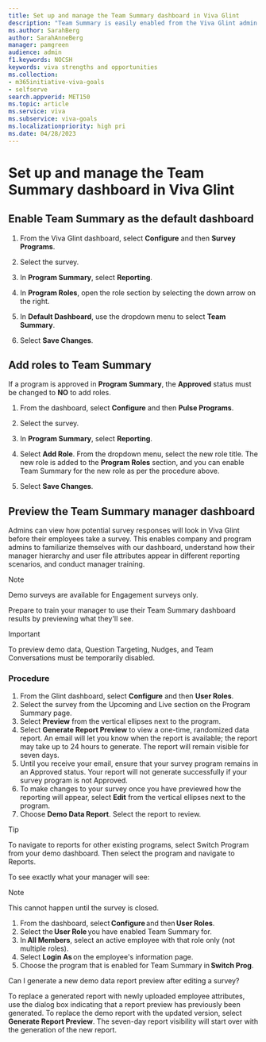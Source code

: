 ```yaml
---
title: Set up and manage the Team Summary dashboard in Viva Glint
description: "Team Summary is easily enabled from the Viva Glint admin dashboard, allowing program roles permissions to relevant reports."
ms.author: SarahBerg
author: SarahAnneBerg
manager: pamgreen
audience: admin
f1.keywords: NOCSH
keywords: viva strengths and opportunities
ms.collection:  
- m365initiative-viva-goals
- selfserve 
search.appverid: MET150 
ms.topic: article
ms.service: viva
ms.subservice: viva-goals
ms.localizationpriority: high pri
ms.date: 04/28/2023
---
```


# Set up and manage the Team Summary dashboard in Viva Glint

## Enable Team Summary as the default dashboard

1. From the Viva Glint dashboard, select **Configure** and then **Survey Programs**.  

1. Select the survey.  

1. In **Program Summary**, select **Reporting**. 

1. In **Program Roles**, open the role section by selecting the down arrow on the right.

1. In **Default Dashboard**, use the dropdown menu to select **Team Summary**.  

1. Select **Save Changes**. 

## Add roles to Team Summary 

If a program is approved in **Program Summary**, the **Approved** status must be changed to **NO** to add roles. 

1. From the dashboard, select **Configure** and then **Pulse Programs**.  

1. Select the survey.  

1. In **Program Summary**, select **Reporting**.  

1. Select **Add Role**. From the dropdown menu, select the new role title. The new role is added to the **Program Roles** section, and you can enable Team Summary for the new role as per the procedure above.  

1. Select **Save Changes**. 

## Preview the Team Summary manager dashboard  

Admins can view how potential survey responses will look in Viva Glint before their employees take a survey. This enables company and program admins to familiarize themselves with our dashboard, understand how their manager hierarchy and user file attributes appear in different reporting scenarios, and conduct manager training.

   > [!NOTE]
   > Demo surveys are available for Engagement surveys only.

Prepare to train your manager to use their Team Summary dashboard results by previewing what they'll see. 

>[!IMPORTANT]
>To preview demo data, Question Targeting, Nudges, and Team Conversations must be temporarily disabled.

### Procedure

1. From the Glint dashboard, select **Configure** and then **User Roles**. 
1. Select the survey from the Upcoming and Live section on the Program Summary page. 
1. Select **Preview** from the vertical ellipses next to the program. 
1. Select **Generate Report Preview** to view a one-time, randomized data report. An email will let you know when the report is available; the report may take up to 24 hours to generate. The report will remain visible for seven days. 
1. Until you receive your email, ensure that your survey program remains in an Approved status. Your report will not generate successfully if your survey program is not Approved.
1. To make changes to your survey once you have previewed how the reporting will appear, select **Edit** from the vertical ellipses next to the program.
1. Choose **Demo Data Report**. Select the report to review.

>[!TIP]
>To navigate to reports for other existing programs, select Switch Program from your demo dashboard. Then select the program and navigate to Reports.

To see exactly what your manager will see:
   > [!NOTE]
   > This cannot happen until the survey is closed.

1. From the dashboard, select **Configure** and then **User Roles**.
1. Select the **User Role** you have enabled Team Summary for. 
1. In **All Members**, select an active employee with that role only (not multiple roles). 
1. Select **Login As** on the employee's information page.
1. Choose the program that is enabled for Team Summary in **Switch Prog**.

Can I generate a new demo data report preview after editing a survey?

To replace a generated report with newly uploaded employee attributes, use the dialog box indicating that a report preview has previously been generated. To replace the demo report with the updated version, select **Generate Report Preview**. The seven-day report visibility will start over with the generation of the new report.  